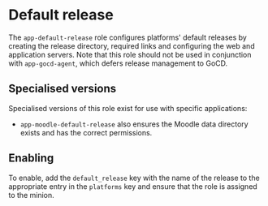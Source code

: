 # Default release

The `app-default-release` role configures platforms' default releases by creating the release directory, required links and configuring the web and application servers. Note that this role should not be used in conjunction with `app-gocd-agent`, which defers release management to GoCD.

## Specialised versions

Specialised versions of this role exist for use with specific applications:

* `app-moodle-default-release` also ensures the Moodle data directory exists and has the correct permissions.

## Enabling

To enable, add the `default_release` key with the name of the release to the appropriate entry in the `platforms` key and ensure that the role is assigned to the minion.
